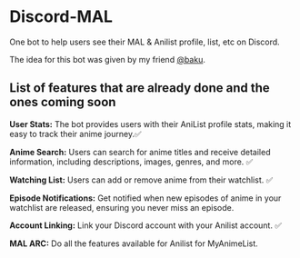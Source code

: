 # Discord-MAL
One bot to help users see their MAL & Anilist profile, list, etc on Discord. 

The idea for this bot was given by my friend [@baku](https://github.com/maiorikizu). 

## List of features that are already done and the ones coming soon 
**User Stats:** The bot provides users with their AniList profile stats, making it easy to track their anime journey.✅

**Anime Search:** Users can search for anime titles and receive detailed information, including descriptions, images, genres, and more. ✅

**Watching List:** Users can add or remove anime from their watchlist. ✅

**Episode Notifications:** Get notified when new episodes of anime in your watchlist are released, ensuring you never miss an episode.

**Account Linking:** Link your Discord account with your Anilist account. ✅

**MAL ARC:** Do all the features available for Anilist for MyAnimeList.
